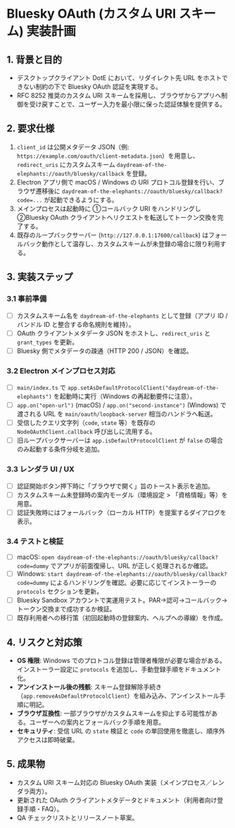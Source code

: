 # Bluesky OAuth (カスタム URI スキーム) 実装計画

## 1. 背景と目的

- デスクトップクライアント DotE において、リダイレクト先 URL をホストできない制約の下で Bluesky OAuth 認証を実現する。
- RFC 8252 推奨のカスタム URI スキームを採用し、ブラウザからアプリへ制御を受け戻すことで、ユーザー入力を最小限に保った認証体験を提供する。

## 2. 要求仕様

1. `client_id` は公開メタデータ JSON（例: `https://example.com/oauth/client-metadata.json`）を用意し、`redirect_uris` にカスタムスキーム `daydream-of-the-elephants://oauth/bluesky/callback` を登録。
2. Electron アプリ側で macOS / Windows の URI プロトコル登録を行い、ブラウザ遷移後に `daydream-of-the-elephants://oauth/bluesky/callback?code=...` が起動できるようにする。
3. メインプロセスは起動時に ①コールバック URI をハンドリングし ②Bluesky OAuth クライアントへリクエストを転送してトークン交換を完了する。
4. 既存のループバックサーバー (`http://127.0.0.1:17600/callback`) はフォールバック動作として温存し、カスタムスキームが未登録の場合に限り利用する。

## 3. 実装ステップ

### 3.1 事前準備

- [ ] カスタムスキーム名を `daydream-of-the-elephants` として登録（アプリ ID / バンドル ID と整合する命名規則を維持）。
- [ ] OAuth クライアントメタデータ JSON をホストし、`redirect_uris` と `grant_types` を更新。
- [ ] Bluesky 側でメタデータの疎通（HTTP 200 / JSON）を確認。

### 3.2 Electron メインプロセス対応

- [ ] `main/index.ts` で `app.setAsDefaultProtocolClient("daydream-of-the-elephants")` を起動時に実行（Windows の再起動要件に注意）。
- [ ] `app.on("open-url")` (macOS) / `app.on("second-instance")` (Windows) で渡される URL を `main/oauth/loopback-server` 相当のハンドラへ転送。
- [ ] 受信したクエリ文字列（`code`, `state` 等）を既存の `NodeOAuthClient.callback` 呼び出しに流用する。
- [ ] 旧ループバックサーバーは `app.isDefaultProtocolClient` が `false` の場合のみ起動する条件分岐を追加。

### 3.3 レンダラ UI / UX

- [ ] 認証開始ボタン押下時に「ブラウザで開く」旨のトースト表示を追加。
- [ ] カスタムスキーム未登録時の案内モーダル（環境設定 > 「資格情報」等）を用意。
- [ ] 認証失敗時にはフォールバック（ローカル HTTP）を提案するダイアログを表示。

### 3.4 テストと検証

- [ ] macOS: `open daydream-of-the-elephants://oauth/bluesky/callback?code=dummy` でアプリが前面復帰し、URL が正しく処理されるか確認。
- [ ] Windows: `start daydream-of-the-elephants://oauth/bluesky/callback?code=dummy` によるハンドリングを確認。必要に応じてインストーラーの `protocols` セクションを更新。
- [ ] Bluesky Sandbox アカウントで実運用テスト。PAR→認可→コールバック→トークン交換まで成功するか検証。
- [ ] 既存利用者への移行策（初回起動時の登録案内、ヘルプへの導線）を作成。

## 4. リスクと対応策

- **OS 権限**: Windows でのプロトコル登録は管理者権限が必要な場合がある。インストーラー設定に `protocols` を追加し、手動登録手順をドキュメント化。
- **アンインストール後の残骸**: スキーム登録解除手続き（`app.removeAsDefaultProtocolClient`）を組み込み、アンインストール手順に明記。
- **ブラウザ互換性**: 一部ブラウザがカスタムスキームを抑止する可能性がある。ユーザーへの案内とフォールバック手順を用意。
- **セキュリティ**: 受信 URL の `state` 検証と `code` の単回使用を徹底し、順序外アクセスは即時破棄。

## 5. 成果物

- カスタム URI スキーム対応の Bluesky OAuth 実装（メインプロセス／レンダラ両方）。
- 更新された OAuth クライアントメタデータとドキュメント（利用者向け登録手順・FAQ）。
- QA チェックリストとリリースノート草案。
